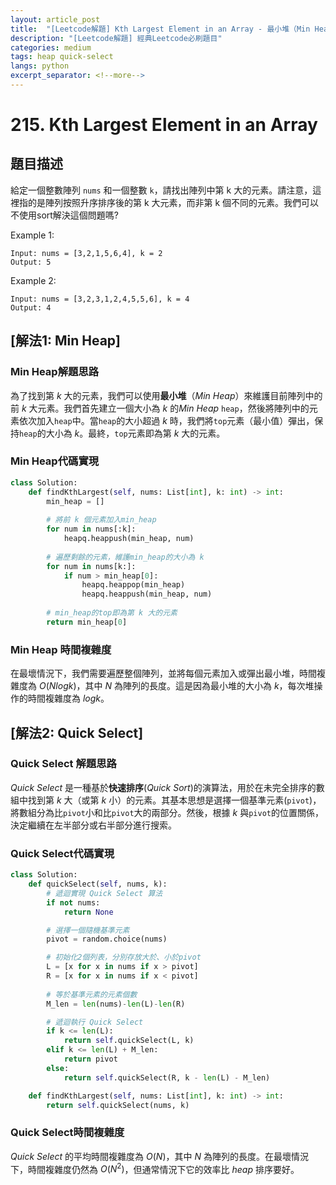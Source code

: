 ```yaml
---
layout: article_post
title:  "[Leetcode解題] Kth Largest Element in an Array - 最小堆（Min Heap）& Quick Select 解 "
description: "[Leetcode解題] 經典Leetcode必刷題目"
categories: medium
tags: heap quick-select
langs: python
excerpt_separator: <!--more-->
---
```


# 215. Kth Largest Element in an Array

## 題目描述

給定一個整數陣列 `nums` 和一個整數 `k`，請找出陣列中第 k 大的元素。請注意，這裡指的是陣列按照升序排序後的第 k 大元素，而非第 k 個不同的元素。我們可以不使用sort解決這個問題嗎?

Example 1:
```
Input: nums = [3,2,1,5,6,4], k = 2
Output: 5
```

Example 2:
```
Input: nums = [3,2,3,1,2,4,5,5,6], k = 4
Output: 4
```

<!--more-->

## [解法1: Min Heap]
### Min Heap解題思路
為了找到第 $k$ 大的元素，我們可以使用**最小堆**（*Min Heap*）來維護目前陣列中的前 $k$ 大元素。我們首先建立一個大小為 $k$ 的*Min Heap* `heap`，然後將陣列中的元素依次加入`heap`中。當`heap`的大小超過 $k$ 時，我們將`top`元素（最小值）彈出，保持`heap`的大小為 $k$。最終，`top`元素即為第 $k$ 大的元素。

### Min Heap代碼實現
```python
class Solution:
    def findKthLargest(self, nums: List[int], k: int) -> int:
        min_heap = []
    
        # 將前 k 個元素加入min_heap
        for num in nums[:k]:
            heapq.heappush(min_heap, num)
        
        # 遍歷剩餘的元素，維護min_heap的大小為 k
        for num in nums[k:]:
            if num > min_heap[0]:
                heapq.heappop(min_heap)
                heapq.heappush(min_heap, num)
        
        # min_heap的top即為第 k 大的元素
        return min_heap[0]
```

### Min Heap 時間複雜度
在最壞情況下，我們需要遍歷整個陣列，並將每個元素加入或彈出最小堆，時間複雜度為 $O(N log k)$，其中 $N$ 為陣列的長度。這是因為最小堆的大小為 $k$，每次堆操作的時間複雜度為 $log k$。

## [解法2: Quick Select]
### Quick Select 解題思路
*Quick Select* 是一種基於**快速排序**(*Quick Sort*)的演算法，用於在未完全排序的數組中找到第 $k$ 大（或第 $k$ 小）的元素。其基本思想是選擇一個基準元素(`pivot`)，將數組分為比`pivot`小和比`pivot`大的兩部分。然後，根據 $k$ 與`pivot`的位置關係，決定繼續在左半部分或右半部分進行搜索。

### Quick Select代碼實現
```python
class Solution:
    def quickSelect(self, nums, k):
        # 遞迴實現 Quick Select 算法
        if not nums:
            return None

        # 選擇一個隨機基準元素
        pivot = random.choice(nums)

        # 初始化2個列表，分別存放大於、小於pivot
        L = [x for x in nums if x > pivot]
        R = [x for x in nums if x < pivot]
        
        # 等於基準元素的元素個數
        M_len = len(nums)-len(L)-len(R)

        # 遞迴執行 Quick Select
        if k <= len(L):
            return self.quickSelect(L, k)
        elif k <= len(L) + M_len:
            return pivot
        else:
            return self.quickSelect(R, k - len(L) - M_len)

    def findKthLargest(self, nums: List[int], k: int) -> int:
        return self.quickSelect(nums, k)
```

### Quick Select時間複雜度
*Quick Select* 的平均時間複雜度為 $O(N)$，其中 $N$ 為陣列的長度。在最壞情況下，時間複雜度仍然為 $O(N^2)$，但通常情況下它的效率比 *heap* 排序要好。
